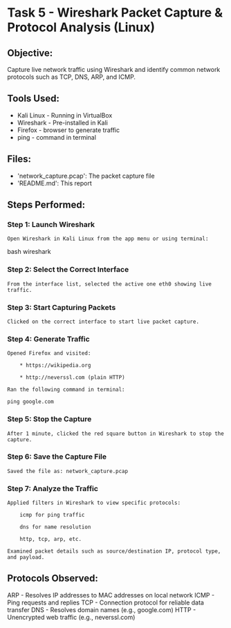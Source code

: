 # Task 5 - Wireshark Packet Capture & Protocol Analysis (Linux)

## Objective:
Capture live network traffic using Wireshark and identify common network protocols such as TCP, DNS, ARP, and ICMP.

## Tools Used:
* Kali Linux - Running in VirtualBox
* Wireshark - Pre-installed in Kali
* Firefox - browser to generate traffic
* ping - command in terminal

## Files:
* 'network_capture.pcap': The packet capture file
* 'README.md': This report

## Steps Performed:

### Step 1: Launch Wireshark
    Open Wireshark in Kali Linux from the app menu or using terminal:
  bash
  wireshark

### Step 2: Select the Correct Interface

    From the interface list, selected the active one eth0 showing live traffic.

### Step 3: Start Capturing Packets

    Clicked on the correct interface to start live packet capture.

### Step 4: Generate Traffic

    Opened Firefox and visited:

        * https://wikipedia.org

        * http://neverssl.com (plain HTTP)

    Ran the following command in terminal:

    ping google.com

### Step 5: Stop the Capture

    After 1 minute, clicked the red square button in Wireshark to stop the capture.

### Step 6: Save the Capture File

    Saved the file as: network_capture.pcap

### Step 7: Analyze the Traffic

    Applied filters in Wireshark to view specific protocols:

        icmp for ping traffic

        dns for name resolution

        http, tcp, arp, etc.

    Examined packet details such as source/destination IP, protocol type, and payload.

## Protocols Observed:

ARP - Resolves IP addresses to MAC addresses on local network
ICMP - Ping requests and replies
TCP	- Connection protocol for reliable data transfer
DNS	- Resolves domain names (e.g., google.com)
HTTP	- Unencrypted web traffic (e.g., neverssl.com)
